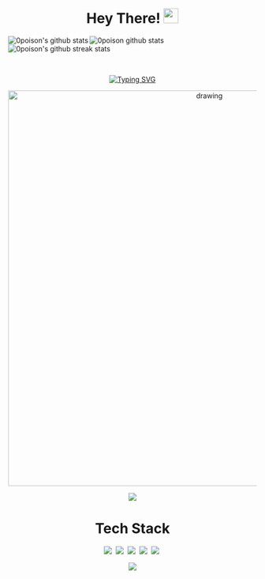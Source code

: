 <h1 align="center"> Hey There! <img src="https://raw.githubusercontent.com/MartinHeinz/MartinHeinz/master/wave.gif" width="30px"> </h1>

<a href="https://github.com/0poison/github-readme-stats"><img align="left" src="https://github-readme-stats.vercel.app/api?username=0poison&show_icons=true&include_all_commits=true&theme=buefy&hide_border=true" alt="0poison's github stats" /></a>

![0poison github stats](https://github-readme-stats.vercel.app/api/top-langs?username=0poison&show_icons=true&theme=white&langs_count=3)
<img align="center" src="https://github-readme-streak-stats.herokuapp.com/?user=0poison&theme=white&hide_border=true&date_format=M%20j%5B%2C%20Y%5D" alt="0poison's github streak stats" />

<br>
<p align="center"><a href="https://git.io/typing-svg"><img src="https://readme-typing-svg.demolab.com?font=Fira+Code&pause=1000&width=435&lines=I+am+a+Backend+and+Java+developer.;I+am+improving+myself.;I+am+chasing+innovations+endlessly." alt="Typing SVG" /></a></p>

<p align="center"><img src="https://activity-graph.herokuapp.com/graph?username=0poison&theme=react-dark" alt="drawing" width="800">
<p align="center"><img align="center"src="https://github-profile-trophy.vercel.app/?username=0poison&theme=onedark&no-frame=true&row=1&&margin-w=20&no-bg=true"</a></p>


<h1 align="center"> Tech Stack</h1>


<p align="center"/><img src="https://img.shields.io/badge/Java-007396?style=plastic&logo=Java&logoColor=white"/></a>&nbsp;
<img src="https://img.shields.io/badge/JavaScript-F7DF1E?style=plastic&logo=JavaScript&logoColor=white"/></a>&nbsp;
<img src="https://img.shields.io/badge/Oracle-F80000?style=plastic&logo=Oracle&logoColor=white"/></a>&nbsp;
<img src="https://img.shields.io/badge/HTML5-E34F26?style=plastic&logo=HTML5&logoColor=white"/></a>&nbsp;
<img src="https://img.shields.io/badge/CSS3-1572B6?style=plastic&logo=CSS3&logoColor=white"/></a>&nbsp;


<p align="center">
  <img src="https://capsule-render.vercel.app/api?type=waving&color=gradient&height=60&section=footer"/>
</p>
